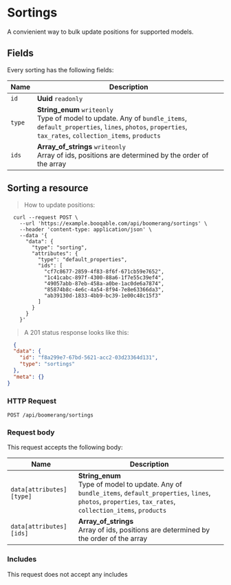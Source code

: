 # Sortings

A convienient way to bulk update positions for supported models.

## Fields
Every sorting has the following fields:

Name | Description
-- | --
`id` | **Uuid** `readonly`<br>
`type` | **String_enum** `writeonly`<br>Type of model to update. Any of `bundle_items`, `default_properties`, `lines`, `photos`, `properties`, `tax_rates`, `collection_items`, `products`
`ids` | **Array_of_strings** `writeonly`<br>Array of ids, positions are determined by the order of the array


## Sorting a resource



> How to update positions:

```shell
  curl --request POST \
    --url 'https://example.booqable.com/api/boomerang/sortings' \
    --header 'content-type: application/json' \
    --data '{
      "data": {
        "type": "sorting",
        "attributes": {
          "type": "default_properties",
          "ids": [
            "cf7c8677-2859-4f83-8f6f-671cb59e7652",
            "1c41cabc-897f-4300-88a6-1f7e55c39ef4",
            "49057abb-87eb-458a-a0be-1ac0de6a7874",
            "85874b8c-4e6c-4a54-8f94-7e8e63366da3",
            "ab39130d-1833-4bb9-bc39-1e00c48c15f3"
          ]
        }
      }
    }'
```

> A 201 status response looks like this:

```json
  {
  "data": {
    "id": "f8a299e7-67bd-5621-acc2-03d23364d131",
    "type": "sortings"
  },
  "meta": {}
}
```

### HTTP Request

`POST /api/boomerang/sortings`

### Request body

This request accepts the following body:

Name | Description
-- | --
`data[attributes][type]` | **String_enum** <br>Type of model to update. Any of `bundle_items`, `default_properties`, `lines`, `photos`, `properties`, `tax_rates`, `collection_items`, `products`
`data[attributes][ids]` | **Array_of_strings** <br>Array of ids, positions are determined by the order of the array


### Includes

This request does not accept any includes